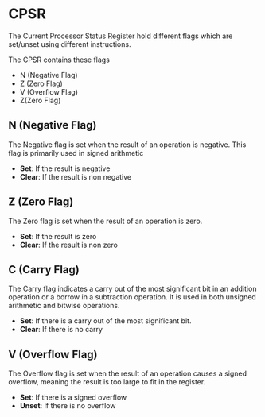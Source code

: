 # CPSR
The Current Processor Status Register hold different flags which are set/unset using different instructions.

The CPSR contains these flags
- N (Negative Flag)
- Z (Zero Flag)
- V (Overflow Flag)
- Z(Zero Flag)

## N (Negative Flag)
The Negative flag is set when the result of an operation is negative. This flag is primarily used in signed arithmetic

- **Set**: If the result is negative
- **Clear**: If the result is non negative

## Z (Zero Flag)
The Zero flag is set when the result of an operation is zero. 

- **Set**: If the result is zero 
- **Clear**: If the result is non zero 

## C (Carry Flag)
The Carry flag indicates a carry out of the most significant bit in an addition operation or a borrow in a subtraction operation. It is used in both unsigned arithmetic and bitwise operations.

- **Set**: If there is a carry out of the most significant bit.
- **Clear**: If there is no carry

## V (Overflow Flag)
The Overflow flag is set when the result of an operation causes a signed overflow, meaning the result is too large to fit in the register.

- **Set**: If there is a signed overflow
- **Unset**: If there is no overflow

